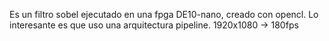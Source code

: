 Es un filtro sobel ejecutado en una fpga DE10-nano, creado con opencl.
Lo interesante es que uso una arquitectura pipeline.
1920x1080 -> 180fps
